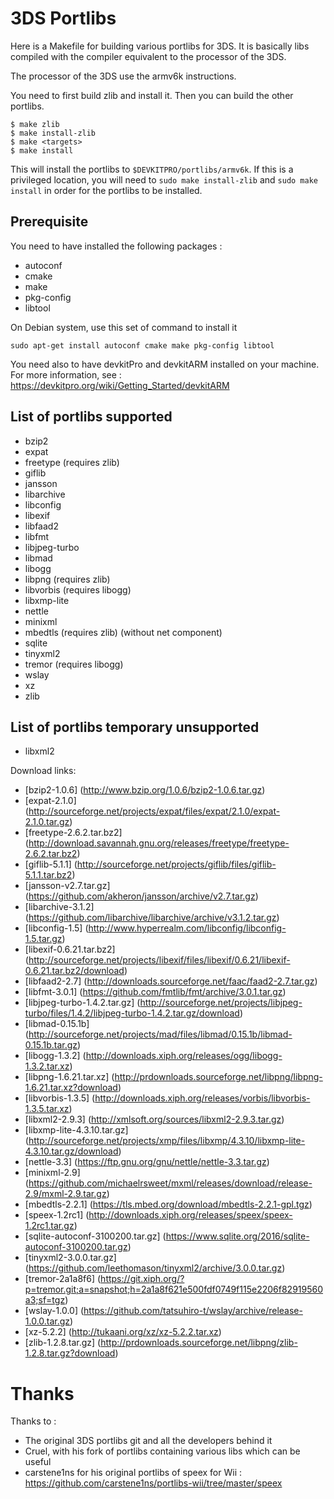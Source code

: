 3DS Portlibs
============

Here is a Makefile for building various portlibs for 3DS. 
It is basically libs compiled with the compiler equivalent to the processor
of the 3DS.

The processor of the 3DS use the armv6k instructions.

You need to first build zlib and install it. Then you can 
build the other portlibs.

    $ make zlib
    $ make install-zlib
    $ make <targets>
    $ make install

This will install the portlibs to `$DEVKITPRO/portlibs/armv6k`. If this is a
privileged location, you will need to `sudo make install-zlib` and `sudo make
install` in order for the portlibs to be installed.

Prerequisite
------------

You need to have installed the following packages :
- autoconf
- cmake
- make
- pkg-config
- libtool

On Debian system, use this set of command to install it

```
sudo apt-get install autoconf cmake make pkg-config libtool
```

You need also to have devkitPro and devkitARM installed on your machine.
For more information, see : https://devkitpro.org/wiki/Getting_Started/devkitARM

List of portlibs supported
--------------------------

* bzip2
* expat
* freetype (requires zlib)
* giflib
* jansson
* libarchive
* libconfig
* libexif
* libfaad2
* libfmt
* libjpeg-turbo
* libmad
* libogg
* libpng (requires zlib)
* libvorbis (requires libogg)
* libxmp-lite
* nettle
* minixml
* mbedtls (requires zlib) (without net component)
* sqlite
* tinyxml2
* tremor (requires libogg)
* wslay
* xz
* zlib

List of portlibs temporary unsupported
--------------------------------------

* libxml2


Download links:

* [bzip2-1.0.6] (http://www.bzip.org/1.0.6/bzip2-1.0.6.tar.gz)
* [expat-2.1.0] (http://sourceforge.net/projects/expat/files/expat/2.1.0/expat-2.1.0.tar.gz)
* [freetype-2.6.2.tar.bz2] (http://download.savannah.gnu.org/releases/freetype/freetype-2.6.2.tar.bz2)
* [giflib-5.1.1] (http://sourceforge.net/projects/giflib/files/giflib-5.1.1.tar.bz2)
* [jansson-v2.7.tar.gz] (https://github.com/akheron/jansson/archive/v2.7.tar.gz)
* [libarchive-3.1.2] (https://github.com/libarchive/libarchive/archive/v3.1.2.tar.gz)
* [libconfig-1.5] (http://www.hyperrealm.com/libconfig/libconfig-1.5.tar.gz)
* [libexif-0.6.21.tar.bz2] (http://sourceforge.net/projects/libexif/files/libexif/0.6.21/libexif-0.6.21.tar.bz2/download)
* [libfaad2-2.7] (http://downloads.sourceforge.net/faac/faad2-2.7.tar.gz)
* [libfmt-3.0.1] (https://github.com/fmtlib/fmt/archive/3.0.1.tar.gz)
* [libjpeg-turbo-1.4.2.tar.gz] (http://sourceforge.net/projects/libjpeg-turbo/files/1.4.2/libjpeg-turbo-1.4.2.tar.gz/download)
* [libmad-0.15.1b] (http://sourceforge.net/projects/mad/files/libmad/0.15.1b/libmad-0.15.1b.tar.gz)
* [libogg-1.3.2] (http://downloads.xiph.org/releases/ogg/libogg-1.3.2.tar.xz)
* [libpng-1.6.21.tar.xz] (http://prdownloads.sourceforge.net/libpng/libpng-1.6.21.tar.xz?download)
* [libvorbis-1.3.5] (http://downloads.xiph.org/releases/vorbis/libvorbis-1.3.5.tar.xz)
* [libxml2-2.9.3] (http://xmlsoft.org/sources/libxml2-2.9.3.tar.gz)
* [libxmp-lite-4.3.10.tar.gz] (http://sourceforge.net/projects/xmp/files/libxmp/4.3.10/libxmp-lite-4.3.10.tar.gz/download)
* [nettle-3.3] (https://ftp.gnu.org/gnu/nettle/nettle-3.3.tar.gz)
* [minixml-2.9] (https://github.com/michaelrsweet/mxml/releases/download/release-2.9/mxml-2.9.tar.gz)
* [mbedtls-2.2.1] (https://tls.mbed.org/download/mbedtls-2.2.1-gpl.tgz)
* [speex-1.2rc1] (http://downloads.xiph.org/releases/speex/speex-1.2rc1.tar.gz)
* [sqlite-autoconf-3100200.tar.gz] (https://www.sqlite.org/2016/sqlite-autoconf-3100200.tar.gz)
* [tinyxml2-3.0.0.tar.gz] (https://github.com/leethomason/tinyxml2/archive/3.0.0.tar.gz)
* [tremor-2a1a8f6] (https://git.xiph.org/?p=tremor.git;a=snapshot;h=2a1a8f621e500fdf0749f115e2206f82919560a3;sf=tgz)
* [wslay-1.0.0] (https://github.com/tatsuhiro-t/wslay/archive/release-1.0.0.tar.gz)
* [xz-5.2.2] (http://tukaani.org/xz/xz-5.2.2.tar.xz)
* [zlib-1.2.8.tar.gz] (http://prdownloads.sourceforge.net/libpng/zlib-1.2.8.tar.gz?download)

Thanks
============

Thanks to :
- The original 3DS portlibs git and all the developers behind it
- Cruel, with his fork of portlibs containing various libs which can be useful
- carstene1ns for his original portlibs of speex for Wii : https://github.com/carstene1ns/portlibs-wii/tree/master/speex
